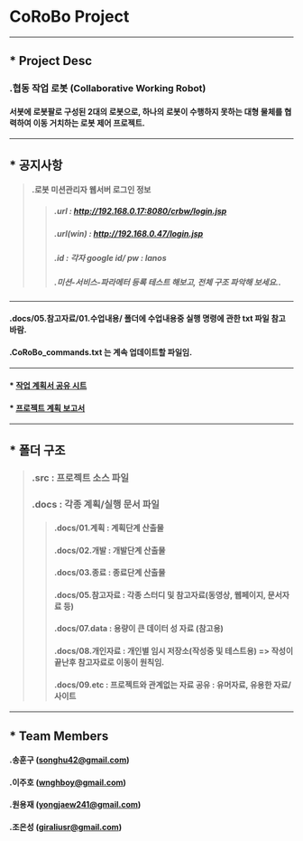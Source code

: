 # CoRoBo Project 
----
## * Project Desc 
### .협동 작업 로봇 (Collaborative Working Robot)  
####  서봇에 로봇팔로 구성된 2대의 로봇으로, 하나의 로봇이 수행하지 못하는 대형 물체를 협력하여 이동 거치하는 로봇 제어 프로젝트. 

---
## * 공지사항 
> #### .로봇 미션관리자 웹서버 로그인 정보 
>> ##### .url : http://192.168.0.17:8080/crbw/login.jsp 
>> ##### .url(win) : http://192.168.0.47/login.jsp 
>> ##### .id : 각자 google id/ pw : lanos 
>> ##### .미션-서비스-파라메터 등록 테스트 해보고, 전체 구조 파악해 보세요.. 

---
#### .docs/05.참고자료/01.수업내용/ 폴더에 수업내용중 실행 명령에 관한 txt 파일 참고 바람. 
#### .CoRoBo_commands.txt 는 계속 업데이트할 파일임. 


---
#### * [작업 계획서 공유 시트](https://docs.google.com/spreadsheets/d/1Ax51eHTzGg0aRhSEcF578aqg9tlRLEkP7mvnGKbirCw/edit?usp=sharing)
#### * [프로젝트 계획 보고서](https://docs.google.com/presentation/d/1ThbLE5Y6Xg9RgLLjTK1_HF7dZU1hlJvQJJSY7Gy3eAw/edit?usp=sharing) 


---
## * 폴더 구조  
> ### .src : 프로젝트 소스 파일  
> ### .docs : 각종 계획/실행 문서 파일 
>> #### .docs/01.계획 : 계획단계 산출물 
>> #### .docs/02.개발 : 개발단계 산출물 
>> #### .docs/03.종료 : 종료단계 산출물 
>> #### .docs/05.참고자료 : 각종 스터디 및 참고자료(동영상, 웹페이지, 문서자료 등) 
>> #### .docs/07.data : 용량이 큰 데이터 성 자료 (참고용) 
>> #### .docs/08.개인자료 : 개인별 임시 저장소(작성중 및 테스트용) => 작성이 끝난후 참고자료로 이동이 원칙임. 
>> #### .docs/09.etc : 프로젝트와 관계없는 자료 공유 : 유머자료, 유용한 자료/사이트 


---
## * Team Members 
#### .송훈구 (songhu42@gmail.com)
#### .이주호 (wnghboy@gmail.com)
#### .원용재 (yongjaew241@gmail.com)
#### .조은성 (giraliusr@gmail.com)
